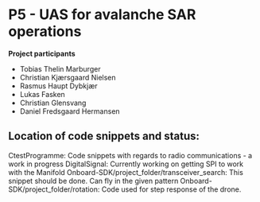 # P5 - UAS for avalanche SAR operations

**Project participants**

- Tobias Thelin Marburger
- Christian Kjærsgaard Nielsen
- Rasmus Haupt Dybkjær
- Lukas Fasken
- Christian Glensvang
- Daniel Fredsgaard Hermansen

## Location of code snippets and status:

CtestProgramme: Code snippets with regards to radio communications - a work in progress
DigitalSignal: Currently working on getting SPI to work with the Manifold
Onboard-SDK/project_folder/transceiver_search: This snippet should be done. Can fly in the given pattern
Onboard-SDK/project_folder/rotation: Code used for step response of the drone.
